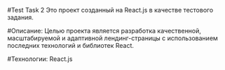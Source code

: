 #Test Task 2
Это проект созданный на React.js в качестве тестового задания.

#Описание:
Целью проекта является разработка качественной, масштабируемой и адаптивной лендинг-страницы с использованием последних технологий и библиотек React.

#Технологии:
React.js

